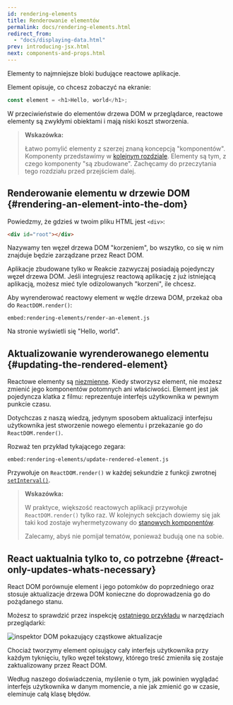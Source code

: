 ```yaml
---
id: rendering-elements
title: Renderowanie elementów
permalink: docs/rendering-elements.html
redirect_from:
  - "docs/displaying-data.html"
prev: introducing-jsx.html
next: components-and-props.html
---
```


Elementy to najmniejsze bloki budujące reactowe aplikacje.

Element opisuje, co chcesz zobaczyć na ekranie:

```js
const element = <h1>Hello, world</h1>;
```

W przeciwieństwie do elementów drzewa DOM w przeglądarce, reactowe elementy są zwykłymi obiektami i mają niski koszt stworzenia.

>**Wskazówka:**
>
>Łatwo pomylić elementy z szerzej znaną koncepcją "komponentów". Komponenty przedstawimy w [kolejnym rozdziale](/docs/components-and-props.html). Elementy są tym, z czego komponenty "są zbudowane". Zachęcamy do przeczytania tego rozdziału przed przejściem dalej.

## Renderowanie elementu w drzewie DOM {#rendering-an-element-into-the-dom}

Powiedzmy, że gdzieś w twoim pliku HTML jest `<div>`:

```html
<div id="root"></div>
```

Nazywamy ten węzeł drzewa DOM "korzeniem", bo wszytko, co się w nim znajduje będzie zarządzane przez React DOM.

Aplikacje zbudowane tylko w Reakcie zazwyczaj posiadają pojedynczy węzeł drzewa DOM. Jeśli integrujesz reactową aplikację z już istniejącą aplikacją, możesz mieć tyle odizolowanych "korzeni", ile chcesz.

Aby wyrenderować reactowy element w węźle drzewa DOM, przekaż oba do `ReactDOM.render()`:

`embed:rendering-elements/render-an-element.js`

[](codepen://rendering-elements/render-an-element)

Na stronie wyświetli się "Hello, world".

## Aktualizowanie wyrenderowanego elementu {#updating-the-rendered-element}

Reactowe elementy są [niezmienne](https://en.wikipedia.org/wiki/Immutable_object). Kiedy stworzysz element, nie możesz zmienić jego komponentów potomnych ani właściwości. Element jest jak pojedyncza klatka z filmu: reprezentuje interfejs użytkownika w pewnym punkcie czasu.

Dotychczas z naszą wiedzą, jedynym sposobem aktualizacji interfejsu użytkownika jest stworzenie nowego elementu i przekazanie go do `ReactDOM.render()`.

Rozważ ten przykład tykającego zegara:

`embed:rendering-elements/update-rendered-element.js`

[](codepen://rendering-elements/update-rendered-element)

Przywołuje on `ReactDOM.render()` w każdej sekundzie z funkcji zwrotnej [`setInterval()`](https://developer.mozilla.org/en-US/docs/Web/API/WindowTimers/setInterval).

>**Wskazówka:**
>
>W praktyce, większość reactowych aplikacji przywołuje `ReactDOM.render()` tylko raz. W kolejnych sekcjach dowiemy się jak taki kod zostaje wyhermetyzowany do [stanowych komponentów](/docs/state-and-lifecycle.html).
>
>Zalecamy, abyś nie pomijał tematów, ponieważ budują one na sobie.

## React uaktualnia tylko to, co potrzebne {#react-only-updates-whats-necessary}

React DOM porównuje element i jego potomków do poprzedniego oraz stosuje aktualizacje drzewa DOM konieczne do doprowadzenia go do pożądanego stanu.

Możesz to sprawdzić przez inspekcję [ostatniego przykładu](codepen://rendering-elements/update-rendered-element) w narzędziach przeglądarki:

![inspektor DOM pokazujący cząstkowe aktualizacje](../images/docs/granular-dom-updates.gif)

Chociaż tworzymy element opisujący cały interfejs użytkownika przy każdym tyknięciu, tylko węzeł tekstowy, którego treść zmieniła się zostaje zaktualizowany przez React DOM.

Według naszego doświadczenia, myślenie o tym, jak powinien wyglądać interfejs użytkownika w danym momencie, a nie jak zmienić go w czasie, eleminuje całą klasę błędów.
